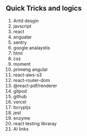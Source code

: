 ## Quick Tricks and logics

1. Antd desgin
2. javscript
3. react
4. angualar
5. sentry
6. google analaystis
7. html
8. css
9. moment
10. primeng angular
11. react-aws-s3
12. react-router-dom
13. @react-pdf/renderer
14. gitpod
15. github
16. vercel
17. bcryptjs
18. jest
19. enzyme
20. react testing libraray
21. AI links 
